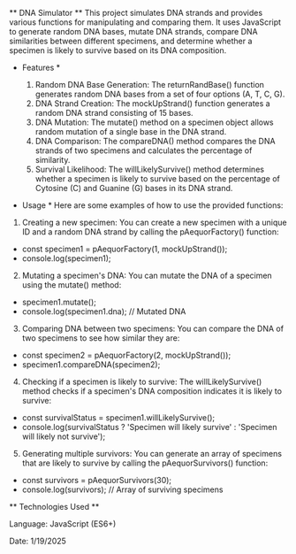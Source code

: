 ** DNA Simulator **
This project simulates DNA strands and provides various functions for manipulating and comparing them. It uses JavaScript to generate random DNA bases, mutate DNA strands, compare DNA similarities between different specimens, and determine whether a specimen is likely to survive based on its DNA composition.

* Features *
  1. Random DNA Base Generation: The returnRandBase() function generates random DNA bases from a set of four options (A, T, C, G).
  2. DNA Strand Creation: The mockUpStrand() function generates a random DNA strand consisting of 15 bases.
  3. DNA Mutation: The mutate() method on a specimen object allows random mutation of a single base in the DNA strand.
  4. DNA Comparison: The compareDNA() method compares the DNA strands of two specimens and calculates the percentage of similarity.
  5. Survival Likelihood: The willLikelySurvive() method determines whether a specimen is likely to survive based on the percentage of Cytosine (C) and Guanine (G) bases in its DNA strand.

* Usage *
Here are some examples of how to use the provided functions:

1. Creating a new specimen:
You can create a new specimen with a unique ID and a random DNA strand by calling the pAequorFactory() function:
  - const specimen1 = pAequorFactory(1, mockUpStrand());
  - console.log(specimen1);

2. Mutating a specimen's DNA:
You can mutate the DNA of a specimen using the mutate() method:
  - specimen1.mutate();
  - console.log(specimen1.dna);  // Mutated DNA

3. Comparing DNA between two specimens:
You can compare the DNA of two specimens to see how similar they are:
  - const specimen2 = pAequorFactory(2, mockUpStrand());
  - specimen1.compareDNA(specimen2);

4. Checking if a specimen is likely to survive:
The willLikelySurvive() method checks if a specimen's DNA composition indicates it is likely to survive:
  - const survivalStatus = specimen1.willLikelySurvive();
  - console.log(survivalStatus ? 'Specimen will likely survive' : 'Specimen will likely not survive');

5. Generating multiple survivors:
You can generate an array of specimens that are likely to survive by calling the pAequorSurvivors() function:
  - const survivors = pAequorSurvivors(30);
  - console.log(survivors);  // Array of surviving specimens

** Technologies Used **

Language: JavaScript (ES6+)

Date: 1/19/2025